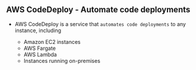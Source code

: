 ## AWS CodeDeploy - Automate code deployments

- AWS CodeDeploy is a service that `automates code deployments` to any instance, including

  - Amazon EC2 instances
  - AWS Fargate
  - AWS Lambda
  - Instances running on-premises

